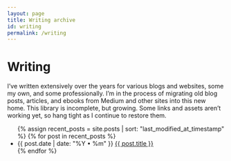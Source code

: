 ```yaml
---
layout: page
title: Writing archive
id: writing
permalink: /writing
---
```

# Writing

I’ve written extensively over the years for various blogs and websites, some my own, and some professionally. I’m in the process of migrating old blog posts, articles, and ebooks from Medium and other sites into this new home. This library is incomplete, but growing. Some links and assets aren’t working yet, so hang tight as I continue to restore them.

<ul>
  {% assign recent_posts = site.posts | sort: "last_modified_at_timestamp" %}
  {% for post in recent_posts %}
	<li>
	  <span class="date-label">{{ post.date | date: "%Y • %m" }}</span> <a href="{{ site.baseurl }}{{ post.url }}">{{ post.title }}</a> 
	</li>
  {% endfor %}
</ul>
